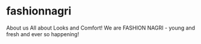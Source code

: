 # fashionnagri
About us All about Looks and Comfort! We are FASHION NAGRI - young and fresh and ever so happening! 
